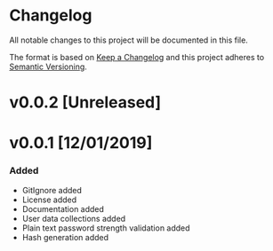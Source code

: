 # Changelog
All notable changes to this project will be documented in this file.

The format is based on [Keep a Changelog](http://keepachangelog.com/en/1.0.0/)
and this project adheres to [Semantic Versioning](http://semver.org/spec/v2.0.0.html).

# v0.0.2 [Unreleased]

# v0.0.1 [12/01/2019]
### Added
 - GitIgnore added
 - License added
 - Documentation added
 - User data collections added
 - Plain text password strength validation added
 - Hash generation added
